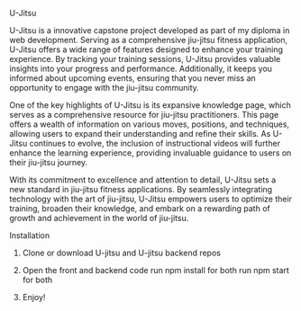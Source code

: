 U-Jitsu

U-Jitsu is a innovative capstone project developed as part of my diploma in web development. Serving as a comprehensive jiu-jitsu fitness application, U-Jitsu offers a wide range of features designed to enhance your training experience. By tracking your training sessions, U-Jitsu provides valuable insights into your progress and performance. Additionally, it keeps you informed about upcoming events, ensuring that you never miss an opportunity to engage with the jiu-jitsu community.

One of the key highlights of U-Jitsu is its expansive knowledge page, which serves as a comprehensive resource for jiu-jitsu practitioners. This page offers a wealth of information on various moves, positions, and techniques, allowing users to expand their understanding and refine their skills. As U-Jitsu continues to evolve, the inclusion of instructional videos will further enhance the learning experience, providing invaluable guidance to users on their jiu-jitsu journey.

With its commitment to excellence and attention to detail, U-Jitsu sets a new standard in jiu-jitsu fitness applications. By seamlessly integrating technology with the art of jiu-jitsu, U-Jitsu empowers users to optimize their training, broaden their knowledge, and embark on a rewarding path of growth and achievement in the world of jiu-jitsu.

Installation 
1. Clone or download U-jitsu and U-jitsu backend repos

2. Open the front and backend code
      run npm install for both
      run npm start for both

3. Enjoy!
